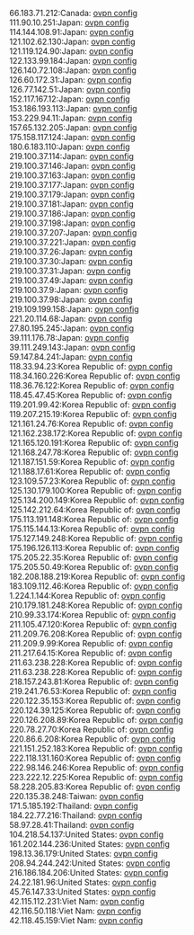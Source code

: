 66.183.71.212:Canada: [ovpn config](vpn/66_183_71_212.ovpn)  
111.90.10.251:Japan: [ovpn config](vpn/111_90_10_251.ovpn)  
114.144.108.91:Japan: [ovpn config](vpn/114_144_108_91.ovpn)  
121.102.62.130:Japan: [ovpn config](vpn/121_102_62_130.ovpn)  
121.119.124.90:Japan: [ovpn config](vpn/121_119_124_90.ovpn)  
122.133.99.184:Japan: [ovpn config](vpn/122_133_99_184.ovpn)  
126.140.72.108:Japan: [ovpn config](vpn/126_140_72_108.ovpn)  
126.60.172.31:Japan: [ovpn config](vpn/126_60_172_31.ovpn)  
126.77.142.51:Japan: [ovpn config](vpn/126_77_142_51.ovpn)  
152.117.167.12:Japan: [ovpn config](vpn/152_117_167_12.ovpn)  
153.186.193.113:Japan: [ovpn config](vpn/153_186_193_113.ovpn)  
153.229.94.11:Japan: [ovpn config](vpn/153_229_94_11.ovpn)  
157.65.132.205:Japan: [ovpn config](vpn/157_65_132_205.ovpn)  
175.158.117.124:Japan: [ovpn config](vpn/175_158_117_124.ovpn)  
180.6.183.110:Japan: [ovpn config](vpn/180_6_183_110.ovpn)  
219.100.37.114:Japan: [ovpn config](vpn/219_100_37_114.ovpn)  
219.100.37.146:Japan: [ovpn config](vpn/219_100_37_146.ovpn)  
219.100.37.163:Japan: [ovpn config](vpn/219_100_37_163.ovpn)  
219.100.37.177:Japan: [ovpn config](vpn/219_100_37_177.ovpn)  
219.100.37.179:Japan: [ovpn config](vpn/219_100_37_179.ovpn)  
219.100.37.181:Japan: [ovpn config](vpn/219_100_37_181.ovpn)  
219.100.37.186:Japan: [ovpn config](vpn/219_100_37_186.ovpn)  
219.100.37.198:Japan: [ovpn config](vpn/219_100_37_198.ovpn)  
219.100.37.207:Japan: [ovpn config](vpn/219_100_37_207.ovpn)  
219.100.37.221:Japan: [ovpn config](vpn/219_100_37_221.ovpn)  
219.100.37.26:Japan: [ovpn config](vpn/219_100_37_26.ovpn)  
219.100.37.30:Japan: [ovpn config](vpn/219_100_37_30.ovpn)  
219.100.37.31:Japan: [ovpn config](vpn/219_100_37_31.ovpn)  
219.100.37.49:Japan: [ovpn config](vpn/219_100_37_49.ovpn)  
219.100.37.9:Japan: [ovpn config](vpn/219_100_37_9.ovpn)  
219.100.37.98:Japan: [ovpn config](vpn/219_100_37_98.ovpn)  
219.109.199.158:Japan: [ovpn config](vpn/219_109_199_158.ovpn)  
221.20.114.68:Japan: [ovpn config](vpn/221_20_114_68.ovpn)  
27.80.195.245:Japan: [ovpn config](vpn/27_80_195_245.ovpn)  
39.111.176.78:Japan: [ovpn config](vpn/39_111_176_78.ovpn)  
39.111.249.143:Japan: [ovpn config](vpn/39_111_249_143.ovpn)  
59.147.84.241:Japan: [ovpn config](vpn/59_147_84_241.ovpn)  
118.33.94.23:Korea Republic of: [ovpn config](vpn/118_33_94_23.ovpn)  
118.34.160.226:Korea Republic of: [ovpn config](vpn/118_34_160_226.ovpn)  
118.36.76.122:Korea Republic of: [ovpn config](vpn/118_36_76_122.ovpn)  
118.45.47.45:Korea Republic of: [ovpn config](vpn/118_45_47_45.ovpn)  
119.201.99.42:Korea Republic of: [ovpn config](vpn/119_201_99_42.ovpn)  
119.207.215.19:Korea Republic of: [ovpn config](vpn/119_207_215_19.ovpn)  
121.161.24.76:Korea Republic of: [ovpn config](vpn/121_161_24_76.ovpn)  
121.162.238.172:Korea Republic of: [ovpn config](vpn/121_162_238_172.ovpn)  
121.165.120.191:Korea Republic of: [ovpn config](vpn/121_165_120_191.ovpn)  
121.168.247.78:Korea Republic of: [ovpn config](vpn/121_168_247_78.ovpn)  
121.187.151.59:Korea Republic of: [ovpn config](vpn/121_187_151_59.ovpn)  
121.188.17.61:Korea Republic of: [ovpn config](vpn/121_188_17_61.ovpn)  
123.109.57.23:Korea Republic of: [ovpn config](vpn/123_109_57_23.ovpn)  
125.130.179.100:Korea Republic of: [ovpn config](vpn/125_130_179_100.ovpn)  
125.134.200.149:Korea Republic of: [ovpn config](vpn/125_134_200_149.ovpn)  
125.142.212.64:Korea Republic of: [ovpn config](vpn/125_142_212_64.ovpn)  
175.113.191.148:Korea Republic of: [ovpn config](vpn/175_113_191_148.ovpn)  
175.115.144.13:Korea Republic of: [ovpn config](vpn/175_115_144_13.ovpn)  
175.127.149.248:Korea Republic of: [ovpn config](vpn/175_127_149_248.ovpn)  
175.196.126.113:Korea Republic of: [ovpn config](vpn/175_196_126_113.ovpn)  
175.205.22.35:Korea Republic of: [ovpn config](vpn/175_205_22_35.ovpn)  
175.205.50.49:Korea Republic of: [ovpn config](vpn/175_205_50_49.ovpn)  
182.208.188.219:Korea Republic of: [ovpn config](vpn/182_208_188_219.ovpn)  
183.109.112.46:Korea Republic of: [ovpn config](vpn/183_109_112_46.ovpn)  
1.224.1.144:Korea Republic of: [ovpn config](vpn/1_224_1_144.ovpn)  
210.179.181.248:Korea Republic of: [ovpn config](vpn/210_179_181_248.ovpn)  
210.99.33.174:Korea Republic of: [ovpn config](vpn/210_99_33_174.ovpn)  
211.105.47.120:Korea Republic of: [ovpn config](vpn/211_105_47_120.ovpn)  
211.209.76.208:Korea Republic of: [ovpn config](vpn/211_209_76_208.ovpn)  
211.209.9.99:Korea Republic of: [ovpn config](vpn/211_209_9_99.ovpn)  
211.217.64.15:Korea Republic of: [ovpn config](vpn/211_217_64_15.ovpn)  
211.63.238.228:Korea Republic of: [ovpn config](vpn/211_63_238_228.ovpn)  
211.63.238.228:Korea Republic of: [ovpn config](vpn/211_63_238_228.ovpn)  
218.157.243.81:Korea Republic of: [ovpn config](vpn/218_157_243_81.ovpn)  
219.241.76.53:Korea Republic of: [ovpn config](vpn/219_241_76_53.ovpn)  
220.122.35.153:Korea Republic of: [ovpn config](vpn/220_122_35_153.ovpn)  
220.124.39.125:Korea Republic of: [ovpn config](vpn/220_124_39_125.ovpn)  
220.126.208.89:Korea Republic of: [ovpn config](vpn/220_126_208_89.ovpn)  
220.78.27.70:Korea Republic of: [ovpn config](vpn/220_78_27_70.ovpn)  
220.86.6.208:Korea Republic of: [ovpn config](vpn/220_86_6_208.ovpn)  
221.151.252.183:Korea Republic of: [ovpn config](vpn/221_151_252_183.ovpn)  
222.118.131.160:Korea Republic of: [ovpn config](vpn/222_118_131_160.ovpn)  
222.98.146.246:Korea Republic of: [ovpn config](vpn/222_98_146_246.ovpn)  
223.222.12.225:Korea Republic of: [ovpn config](vpn/223_222_12_225.ovpn)  
58.228.205.83:Korea Republic of: [ovpn config](vpn/58_228_205_83.ovpn)  
220.135.38.248:Taiwan: [ovpn config](vpn/220_135_38_248.ovpn)  
171.5.185.192:Thailand: [ovpn config](vpn/171_5_185_192.ovpn)  
184.22.77.216:Thailand: [ovpn config](vpn/184_22_77_216.ovpn)  
58.97.28.41:Thailand: [ovpn config](vpn/58_97_28_41.ovpn)  
104.218.54.137:United States: [ovpn config](vpn/104_218_54_137.ovpn)  
161.202.144.236:United States: [ovpn config](vpn/161_202_144_236.ovpn)  
198.13.36.179:United States: [ovpn config](vpn/198_13_36_179.ovpn)  
208.94.244.242:United States: [ovpn config](vpn/208_94_244_242.ovpn)  
216.186.184.206:United States: [ovpn config](vpn/216_186_184_206.ovpn)  
24.22.181.96:United States: [ovpn config](vpn/24_22_181_96.ovpn)  
45.76.147.33:United States: [ovpn config](vpn/45_76_147_33.ovpn)  
42.115.112.231:Viet Nam: [ovpn config](vpn/42_115_112_231.ovpn)  
42.116.50.118:Viet Nam: [ovpn config](vpn/42_116_50_118.ovpn)  
42.118.45.159:Viet Nam: [ovpn config](vpn/42_118_45_159.ovpn)  
